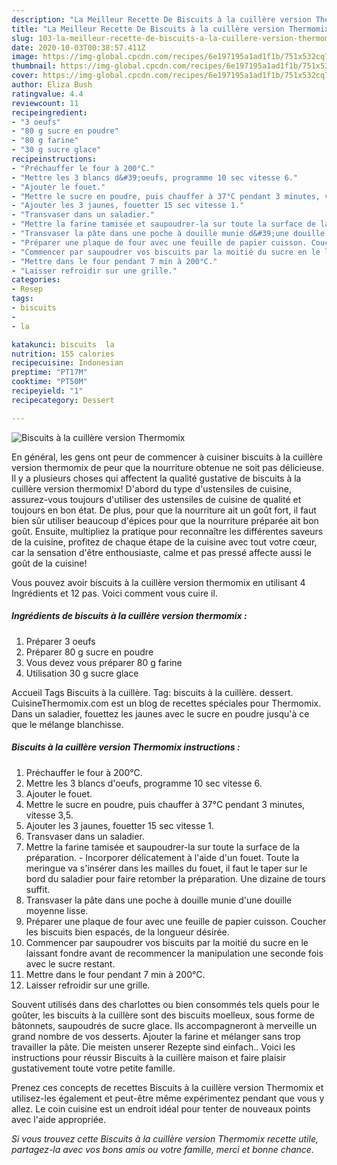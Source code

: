 ```yaml
---
description: "La Meilleur Recette De Biscuits à la cuillère version Thermomix"
title: "La Meilleur Recette De Biscuits à la cuillère version Thermomix"
slug: 103-la-meilleur-recette-de-biscuits-a-la-cuillere-version-thermomix
date: 2020-10-03T00:38:57.411Z
image: https://img-global.cpcdn.com/recipes/6e197195a1ad1f1b/751x532cq70/biscuits-a-la-cuillere-version-thermomix-photo-principale-de-la-recette.jpg
thumbnail: https://img-global.cpcdn.com/recipes/6e197195a1ad1f1b/751x532cq70/biscuits-a-la-cuillere-version-thermomix-photo-principale-de-la-recette.jpg
cover: https://img-global.cpcdn.com/recipes/6e197195a1ad1f1b/751x532cq70/biscuits-a-la-cuillere-version-thermomix-photo-principale-de-la-recette.jpg
author: Eliza Bush
ratingvalue: 4.4
reviewcount: 11
recipeingredient:
- "3 oeufs"
- "80 g sucre en poudre"
- "80 g farine"
- "30 g sucre glace"
recipeinstructions:
- "Préchauffer le four à 200°C."
- "Mettre les 3 blancs d&#39;oeufs, programme 10 sec vitesse 6."
- "Ajouter le fouet."
- "Mettre le sucre en poudre, puis chauffer à 37°C pendant 3 minutes, vitesse 3,5."
- "Ajouter les 3 jaunes, fouetter 15 sec vitesse 1."
- "Transvaser dans un saladier."
- "Mettre la farine tamisée et saupoudrer-la sur toute la surface de la préparation. Incorporer délicatement à l&#39;aide d&#39;un fouet. Toute la meringue va s&#39;insérer dans les mailles du fouet, il faut le taper sur le bord du saladier pour faire retomber la préparation. Une dizaine de tours suffit."
- "Transvaser la pâte dans une poche à douille munie d&#39;une douille moyenne lisse."
- "Préparer une plaque de four avec une feuille de papier cuisson. Coucher les biscuits bien espacés, de la longueur désirée."
- "Commencer par saupoudrer vos biscuits par la moitié du sucre en le laissant fondre avant de recommencer la manipulation une seconde fois avec le sucre restant."
- "Mettre dans le four pendant 7 min à 200°C."
- "Laisser refroidir sur une grille."
categories:
- Resep
tags:
- biscuits
- 
- la

katakunci: biscuits  la 
nutrition: 155 calories
recipecuisine: Indonesian
preptime: "PT17M"
cooktime: "PT50M"
recipeyield: "1"
recipecategory: Dessert

---
```



![Biscuits à la cuillère version Thermomix](https://img-global.cpcdn.com/recipes/6e197195a1ad1f1b/751x532cq70/biscuits-a-la-cuillere-version-thermomix-photo-principale-de-la-recette.jpg)

En général, les gens ont peur de commencer à cuisiner biscuits à la cuillère version thermomix de peur que la nourriture obtenue ne soit pas délicieuse. Il y a plusieurs choses qui affectent la qualité gustative de biscuits à la cuillère version thermomix! D'abord du type d'ustensiles de cuisine, assurez-vous toujours d'utiliser des ustensiles de cuisine de qualité et toujours en bon état. De plus, pour que la nourriture ait un goût fort, il faut bien sûr utiliser beaucoup d'épices pour que la nourriture préparée ait bon goût. Ensuite, multipliez la pratique pour reconnaître les différentes saveurs de la cuisine, profitez de chaque étape de la cuisine avec tout votre cœur, car la sensation d'être enthousiaste, calme et pas pressé affecte aussi le goût de la cuisine!

<!--inarticleads1-->

Vous pouvez avoir biscuits à la cuillère version thermomix en utilisant 4 Ingrédients et 12 pas. Voici comment vous cuire il.

##### Ingrédients de biscuits à la cuillère version thermomix :

1. Préparer 3 oeufs
1. Préparer 80 g sucre en poudre
1. Vous devez vous préparer 80 g farine
1. Utilisation 30 g sucre glace


Accueil Tags Biscuits à la cuillère. Tag: biscuits à la cuillère. dessert. CuisineThermomix.com est un blog de recettes spéciales pour Thermomix. Dans un saladier, fouettez les jaunes avec le sucre en poudre jusqu&#39;à ce que le mélange blanchisse. 

<!--inarticleads2-->

##### Biscuits à la cuillère version Thermomix instructions :

1. Préchauffer le four à 200°C.
1. Mettre les 3 blancs d&#39;oeufs, programme 10 sec vitesse 6.
1. Ajouter le fouet.
1. Mettre le sucre en poudre, puis chauffer à 37°C pendant 3 minutes, vitesse 3,5.
1. Ajouter les 3 jaunes, fouetter 15 sec vitesse 1.
1. Transvaser dans un saladier.
1. Mettre la farine tamisée et saupoudrer-la sur toute la surface de la préparation. - Incorporer délicatement à l&#39;aide d&#39;un fouet. Toute la meringue va s&#39;insérer dans les mailles du fouet, il faut le taper sur le bord du saladier pour faire retomber la préparation. Une dizaine de tours suffit.
1. Transvaser la pâte dans une poche à douille munie d&#39;une douille moyenne lisse.
1. Préparer une plaque de four avec une feuille de papier cuisson. Coucher les biscuits bien espacés, de la longueur désirée.
1. Commencer par saupoudrer vos biscuits par la moitié du sucre en le laissant fondre avant de recommencer la manipulation une seconde fois avec le sucre restant.
1. Mettre dans le four pendant 7 min à 200°C.
1. Laisser refroidir sur une grille.


Souvent utilisés dans des charlottes ou bien consommés tels quels pour le goûter, les biscuits à la cuillère sont des biscuits moelleux, sous forme de bâtonnets, saupoudrés de sucre glace. Ils accompagneront à merveille un grand nombre de vos desserts. Ajouter la farine et mélanger sans trop travailler la pâte. Die meisten unserer Rezepte sind einfach.. Voici les instructions pour réussir Biscuits à la cuillère maison et faire plaisir gustativement toute votre petite famille. 

<!--inarticleads1-->

<p>
Prenez ces concepts de recettes Biscuits à la cuillère version Thermomix et utilisez-les également et peut-être même expérimentez pendant que vous y allez. Le coin cuisine est un endroit idéal pour tenter de nouveaux points avec l'aide appropriée.
</p>

<p>
<i>Si vous trouvez cette Biscuits à la cuillère version Thermomix recette utile, partagez-la avec vos bons amis ou votre famille, merci et bonne chance.</i>
</p>
